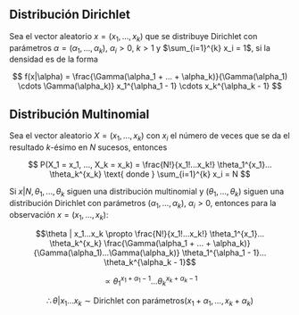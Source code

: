 ## Distribución Dirichlet

Sea el vector aleatorio $x = (x_1, ..., x_k)$ que se distribuye Dirichlet con parámetros $\alpha = (\alpha_1, ..., \alpha_k)$, $\alpha_i > 0$, $k > 1$ y $\sum_{i=1}^{k} x_i = 1$, si la densidad es de la forma

$$ f(x|\alpha) = \frac{\Gamma(\alpha_1 + ... + \alpha_k)}{\Gamma(\alpha_1) \cdots \Gamma(\alpha_k)} x_1^{\alpha_1 - 1} \cdots x_k^{\alpha_k - 1} $$

## Distribución Multinomial

Sea el vector aleatorio $X = (x_1, ..., x_k)$ con $x_i$ el número de veces que se da el resultado $k$-ésimo en $N$ sucesos, entonces

$$ P(X_1 = x_1, ..., X_k = x_k) = \frac{N!}{x_1!...x_k!} \theta_1^{x_1}... \theta_k^{x_k} \text{  donde  } \sum_{i=1}^{k} x_i = N $$

Si $x|N, \theta_1, ..., \theta_k$ siguen una distribución multinomial y $(\theta_1, ..., \theta_k)$ siguen una distribución Dirichlet con parámetros $(\alpha_1, ..., \alpha_k)$, $\alpha_i > 0$, entonces para la observación $x = (x_1, ..., x_k)$:

$$\theta | x_1...x_k \propto \frac{N!}{x_1!...x_k!} \theta_1^{x_1}... \theta_k^{x_k} \frac{\Gamma(\alpha_1 + ... + \alpha_k)}{\Gamma(\alpha_1)...\Gamma(\alpha_k)} \theta_1^{\alpha_1 - 1}... \theta_k^{\alpha_k - 1}$$

$$\propto \theta_1^{x_1 + \alpha_1 - 1}... \theta_k^{x_k + \alpha_k - 1}$$

$$\therefore \theta | x_1 ... x_k \sim \text{Dirichlet con parámetros} (x_1 + \alpha_1, ..., x_k + \alpha_k)$$